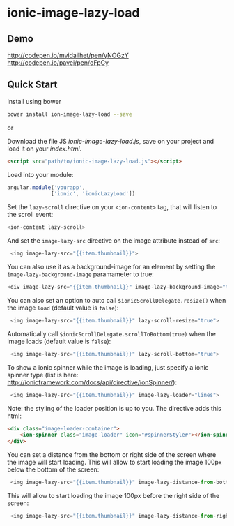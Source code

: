 ionic-image-lazy-load
=====================


## Demo
http://codepen.io/mvidailhet/pen/yNOGzY
http://codepen.io/pavei/pen/oFpCy

## Quick Start

Install using bower

```sh
bower install ion-image-lazy-load --save
```

or


Download the file JS *ionic-image-lazy-load.js*, save on your project and load it on your *index.html*.


```html
<script src="path/to/ionic-image-lazy-load.js"></script>
```

Load into your module:

```javascript
angular.module('yourapp',
              ['ionic', 'ionicLazyLoad'])
```

Set the `lazy-scroll` directive on your `<ion-content>` tag, that will listen to the scroll event:

``` javascript
<ion-content lazy-scroll>
```

And set the `image-lazy-src` directive on the image attribute instead of `src`:

```javascript
 <img image-lazy-src="{{item.thumbnail}}">
```

You can also use it as a background-image for an element by setting the `image-lazy-background-image` paramameter to true:
``` javascript
<div image-lazy-src="{{item.thumbnail}}" image-lazy-background-image="true"></div>
```

You can also set an option to auto call `$ionicScrollDelegate.resize()` when the image `load` (default value is `false`):

```javascript
 <img image-lazy-src="{{item.thumbnail}}" lazy-scroll-resize="true">
```

Automatically call `$ionicScrollDelegate.scrollToBottom(true)` when the image loads (default value is `false`):

```javascript
 <img image-lazy-src="{{item.thumbnail}}" lazy-scroll-bottom="true">
```

To show a ionic spinner while the image is loading, just specify a ionic spinner type (list is here: http://ionicframework.com/docs/api/directive/ionSpinner/):

```javascript
 <img image-lazy-src="{{item.thumbnail}}" image-lazy-loader="lines">
```
Note: the styling of the loader position is up to you. The directive adds this html:

```html
<div class="image-loader-container">
    <ion-spinner class="image-loader" icon="#spinnerStyle#"></ion-spinner>
</div>
```

You can set a distance from the bottom or right side of the screen where the image will start loading.
This will allow to start loading the image 100px below the bottom of the screen:

``` javascript
 <img image-lazy-src="{{item.thumbnail}}" image-lazy-distance-from-bottom-to-load="100">
```

This will allow to start loading the image 100px before the right side of the screen:
```javascript
 <img image-lazy-src="{{item.thumbnail}}" image-lazy-distance-from-right-to-load="100">
```
